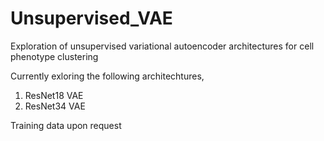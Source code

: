 # Unsupervised_VAE
Exploration of unsupervised variational autoencoder architectures for cell phenotype clustering 

Currently exloring the following architechtures,
1. ResNet18 VAE
2. ResNet34 VAE

Training data upon request
